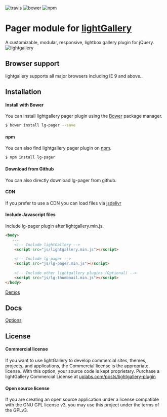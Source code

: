 ![travis](https://travis-ci.org/sachinchoolur/lg-pager.svg?branch=master)
![bower](https://img.shields.io/bower/v/lg-pager.svg)
![npm](https://img.shields.io/npm/v/lg-pager.svg)

# Pager module for [lightGallery](http://sachinchoolur.github.io/lightGallery/)
A customizable, modular, responsive, lightbox gallery plugin for jQuery.
![lightgallery](https://raw.githubusercontent.com/sachinchoolur/lightGallery/master/lib/lg.png)

 
Browser support
---
lightgallery supports all major browsers including IE 9 and above..


Installation
---
#### Install with Bower

You can install lightgallery pager plugin using the [Bower](http://bower.io) package manager.

```sh
$ bower install lg-pager --save
```

#### npm

You can also find lightgallery pager plugin on [npm](http://npmjs.org).

```sh
$ npm install lg-pager
```
#### Download from Github

You can also directly download lg-pager from github.

#### CDN
If you prefer to use a CDN you can load files via [jsdelivr](https://www.jsdelivr.com/projects/lg-pager)

#### Include Javascript files
Include lg-pager plugin after lightgallery.min.js.
``` html
<body>
   ---
    <!-- Include lightGallery -->
    <script src="js/lightgallery.min.js"></script>
    
    <!-- Include lg-pager -->
    <script src="js/lg-pager.min.js"></script>
    
    <!-- Include other lightgallery plugins (Optional) -->
    <script src="js/lg-thumbnail.min.js"></script>
</body>  
```

[Demos](http://sachinchoolur.github.io/lightGallery)
  
Docs
-----
[Options](http://sachinchoolur.github.io/lightGallery/docs/api.html#lg-pager)

License
---

#### Commercial license
If you want to use lightGallery to develop commercial sites, themes, projects, and applications, the Commercial license is the appropriate license. With this option, your source code is kept proprietary. Purchase a lightGallery Commercial License at [uplabs.com/posts/lightgallery-plugin](https://www.uplabs.com/posts/lightgallery-plugin)

#### Open source license

If you are creating an open source application under a license compatible with the GNU GPL license v3, you may use this project under the terms of the GPLv3.

